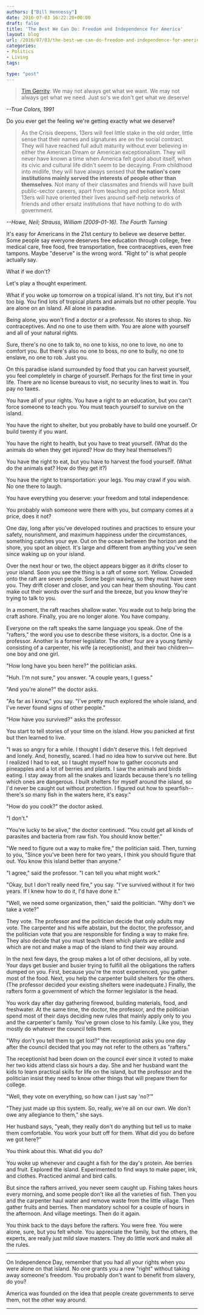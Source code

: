 ```yaml
---
authors: ["Bill Hennessy"]
date: 2016-07-03 16:22:20+00:00
draft: false
title: 'The Best We Can Do: Freedom and Independence For America'
layout: blog
url: /2016/07/03/the-best-we-can-do-freedom-and-independence-for-america/
categories:
- Politics
- Living
tags:

type: "post"
---
```


> [Tim Gerrity](https://www.imdb.com/name/nm0000652/?ref_=tt_trv_qu): We may not always get what we want. We may not always get what we need. Just so's we don't get what we deserve!

_--True Colors, 1991_



Do you ever get the feeling we're getting exactly what we deserve?



> As the Crisis deepens, 13ers will feel little stake in the old order, little sense that their names and signatures are on the social contract. They will have reached full adult maturity without ever believing in either the American Dream or American exceptionalism. They will never have known a time when America felt good about itself, when its civic and cultural life didn't seem to be decaying. From childhood into midlife, they will have always sensed that **the nation's core institutions mainly served the interests of people other than themselves**. Not many of their classmates and friends will have built public-sector careers, apart from teaching and police work. Most 13ers will have oriented their lives around self-help networks of friends and other ersatz institutions that have nothing to do with government.

_--Howe, Neil; Strauss, William (2009-01-16). The Fourth Turning_



It's easy for Americans in the 21st century to believe we deserve better. Some people say everyone deserves free education through college, free medical care, free food, free transportation, free contraceptives, even free tampons. Maybe "deserve" is the wrong word. "Right to" is what people actually say.

What if we don't?

Let's play a thought experiment.

What if you woke up tomorrow on a tropical island. It's not tiny, but it's not too big. You find lots of tropical plants and animals but no other people. You are alone on an island. All alone in paradise.

Being alone, you won't find a doctor or a professor. No stores to shop. No contraceptives. And no one to use them with. You are alone with yourself and all of your natural rights.

Sure, there's no one to talk to, no one to kiss, no one to love, no one to comfort you. But there's also no one to boss, no one to bully, no one to enslave, no one to rob. Just you.

On this paradise island surrounded by food that you can harvest yourself, you feel completely in charge of yourself. Perhaps for the first time in your life. There are no license bureaus to visit, no security lines to wait in. You pay no taxes.

You have all of your rights. You have a right to an education, but you can't force someone to teach you. You must teach yourself to survive on the island.

You have the right to shelter, but you probably have to build one yourself. Or build twenty if you want.

You have the right to health, but you have to treat yourself. (What do the animals do when they get injured? How do they heal themselves?)

You have the right to eat, but you have to harvest the food yourself. (What do the animals eat? How do they get it?)

You have the right to transportation: your legs. You may crawl if you wish. No one there to laugh.

You have everything you deserve: your freedom and total independence.

You probably wish someone were there with you, but company comes at a price, does it not?

One day, long after you've developed routines and practices to ensure your safety, nourishment, and maximum happiness under the circumstances, something catches your eye. Out on the ocean between the horizon and the shore, you spot an object. It's large and different from anything you've seen since waking up on your island.

Over the next hour or two, the object appears bigger as it drifts closer to your island. Soon you see the thing is a raft of some sort. Yellow. Crowded onto the raft are seven people. Some begin waving, so they must have seen you. They drift closer and closer, and you can hear them shouting. You cant make out their words over the surf and the breeze, but you know they're trying to talk to you.

In a moment, the raft reaches shallow water. You wade out to help bring the craft ashore. Finally, you are no longer alone. You have company.

Everyone on the raft speaks the same language you speak. One of the "rafters," the word you use to describe these visitors, is a doctor. One is a professor. Another is a former legislator. The other four are a young family consisting of a carpenter, his wife (a receptionist), and their two children— one boy and one girl.

"How long have you been here?" the politician asks.

"Huh. I'm not sure," you answer. "A couple years, I guess."

"And you're alone?" the doctor asks.

"As far as I know," you say. "I've pretty much explored the whole island, and I've never found signs of other people."

"How have you survived?" asks the professor.

You start to tell stories of your time on the island. How you panicked at first but then learned to live.

"I was so angry for a while. I thought I didn't deserve this. I felt deprived and lonely. And, honestly, scared. I had no idea how to survive out here. But I realized I had to eat, so I taught myself how to gather coconuts and pineapples and a lot of berries and plants. I saw the animals and birds eating. I stay away from all the snakes and lizards because there's no telling which ones are dangerous. I built shelters for myself around the island, so I'd never be caught out without protection. I figured out how to spearfish--there's so many fish in the waters here, it's easy."

"How do you cook?" the doctor asked.

"I don't."

"You're lucky to be alive," the doctor continued. "You could get all kinds of parasites and bacteria from raw fish. You should know better."

"We need to figure out a way to make fire," the politician said. Then, turning to you, "Since you've been here for two years, I think you should figure that out. You know this island better than anyone."

"I agree," said the professor. "I can tell you what might work."

"Okay, but I don't really need fire," you say. "I've survived without it for two years. If I knew how to do it, I'd have done it."

"Well, we need some organization, then," said the politician. "Why don't we take a vote?"

They vote. The professor and the politician decide that only adults may vote. The carpenter and his wife abstain, but the doctor, the professor, and the politician vote that you are responsible for finding a way to make fire. They also decide that you must teach them which plants are edible and which are not and make a map of the island to find their way around.

In the next few days, the group makes a lot of other decisions, all by vote. Your days get busier and busier trying to fulfill all the obligations the rafters dumped on you. First, because you're the most experienced, you gather most of the food. Next, you help the carpenter build shelters for the others. (The professor decided your existing shelters were inadequate.) Finally, the rafters form a government of which the former legislator is the head.

You work day after day gathering firewood, building materials, food, and freshwater. At the same time, the doctor, the professor, and the politician spend most of their days deciding new rules that mainly apply only to you and the carpenter's family. You've grown close to his family. Like you, they mostly do whatever the council tells them.

"Why don't you tell them to get lost?" the receptionist asks you one day after the council decided that you may not refer to the others as "rafters."

The receptionist had been down on the council ever since it voted to make her two kids attend class six hours a day. She and her husband want the kids to learn practical skills for life on the island, but the professor and the politician insist they need to know other things that will prepare them for college.

"Well, they vote on everything, so how can I just say 'no?'"

"They just made up this system. So, really, we're all on our own. We don't owe any allegiance to them," she says.

Her husband says, "yeah, they really don't do anything but tell us to make them comfortable. You work your butt off for them. What did you do before we got here?"

You think about this. What did you do? 

You woke up whenever and caught a fish for the day's protein. Ate berries and fruit. Explored the island. Experimented to find ways to make paper, ink, and clothes. Practiced animal and bird calls.

But since the rafters arrived, you never seem caught up. Fishing takes hours every morning, and some people don't like all the varieties of fish. Then you and the carpenter haul water and remove waste from the little village. Then gather fruits and berries. Then mandatory school for a couple of hours in the afternoon. And village meetings. Then do it again.

You think back to the days before the rafters. You were free. You were alone, sure, but you felt whole. You appreciate the family, but the others, the experts, are really just mild slave masters. They do little work and make all the rules.



* * *



On Independence Day, remember that you had all your rights when you were alone on that island. No one grants you a new "right" without taking away someone's freedom. You probably don't want to benefit from slavery, do you?

America was founded on the idea that people create governments to serve them, not the other way around.



* * *